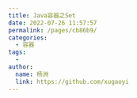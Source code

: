 ```yaml
---
title: Java容器之Set
date: 2022-07-26 11:57:57
permalink: /pages/cb86b9/
categories:
  - 容器
tags:
  - 
author: 
  name: 杨洲
  link: https://github.com/xugaoyi
---
```

